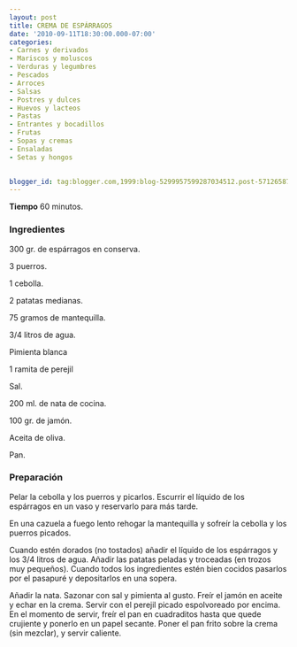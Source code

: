 ```yaml
---
layout: post
title: CREMA DE ESPÁRRAGOS
date: '2010-09-11T18:30:00.000-07:00'
categories:
- Carnes y derivados
- Mariscos y moluscos
- Verduras y legumbres
- Pescados
- Arroces
- Salsas
- Postres y dulces
- Huevos y lacteos
- Pastas
- Entrantes y bocadillos
- Frutas
- Sopas y cremas
- Ensaladas
- Setas y hongos
 

blogger_id: tag:blogger.com,1999:blog-5299957599287034512.post-5712658744902404932
---
```


<b>Tiempo</b> 60 minutos.

<h3>Ingredientes</h3>

300 gr. de espárragos en conserva.

3 puerros.

1 cebolla.

2 patatas medianas.

75 gramos de mantequilla.

3/4 litros de agua.

Pimienta blanca

1 ramita de perejil

Sal.

200 ml. de nata de cocina.

100 gr. de jamón.

Aceita de oliva.

Pan.

<h3>Preparación</h3>

Pelar la cebolla y los puerros y picarlos. Escurrir el líquido de los espárragos en un vaso y reservarlo para más tarde.

En una cazuela a fuego lento rehogar la mantequilla y sofreír la cebolla y los puerros picados.

Cuando estén dorados (no tostados) añadir el líquido de los espárragos y los 3/4 litros de agua. Añadir las patatas peladas y troceadas (en trozos muy pequeños). Cuando todos los ingredientes estén bien cocidos pasarlos por el pasapuré y depositarlos en una sopera.

Añadir la nata. Sazonar con sal y pimienta al gusto. Freír el jamón en aceite y echar en la crema. Servir con el perejil picado espolvoreado por encima. En el momento de servir, freír el pan en cuadraditos hasta que quede crujiente y ponerlo en un papel secante. Poner el pan frito sobre la crema (sin mezclar), y servir caliente.

